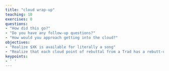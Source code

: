 ```yaml
---
title: "cloud wrap-up"
teaching: 10
exercises: 0
questions:
- "How did this go?"
- "Do you have any follow-up questions?"
- "How would you approach getting into the cloud?"
objectives:
- "Realize $XK is available for literally a song"
- "Realize that each cloud point of rebuttal from a Trad has a rebutt-uttal"
keypoints:
- ' '
---
```

